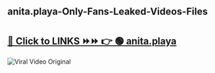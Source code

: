 
 ## anita.playa-Only-Fans-Leaked-Videos-Files

# <h2><a href="https://mediaupload.pro?anita.playa">🔗 Click to LINKS ⏩⏩ 👉 🟢 anita.playa </a></h2>

<a href="https://mediaupload.pro?anita.playa" rel="nofollow" data-target="animated-image.originalLink"><img src="https://i.ibb.co.com/xMMVF88/686577567.gif" alt="Viral Video Original" style="max-width: 100%; display: inline-block;" data-target="animated-image.originalImage"></a>